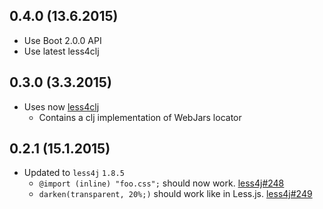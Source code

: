 ## 0.4.0 (13.6.2015)

- Use Boot 2.0.0 API
- Use latest less4clj

## 0.3.0 (3.3.2015)

- Uses now [less4clj](https://github.com/Deraen/less4clj)
  - Contains a clj implementation of WebJars locator

## 0.2.1 (15.1.2015)

- Updated to `less4j` `1.8.5`
  - `@import (inline) "foo.css";` should now work. [less4j#248](https://github.com/SomMeri/less4j/issues/248)
  - `darken(transparent, 20%;)` should work like in Less.js. [less4j#249](https://github.com/SomMeri/less4j/issues/249)
